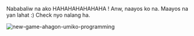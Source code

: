 Nababaliw na ako HAHAHAHAHAHAHA ! Anw, naayos ko na. Maayos na yan lahat :) Check nyo nalang ha.

![new-game-ahagon-umiko-programming](https://github.com/pbcinque/OOP-Project/assets/129239019/24fc175c-99bc-481a-afd9-5b5d795eed62)
